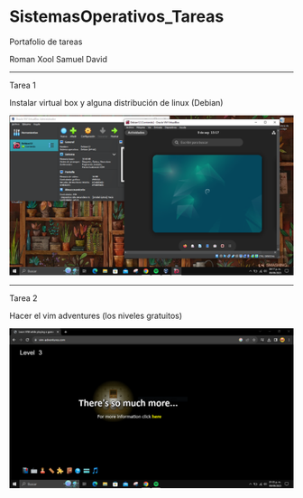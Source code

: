 # SistemasOperativos_Tareas
Portafolio de tareas

Roman Xool Samuel David
___________________________

Tarea 1

Instalar virtual box y alguna distribución de linux (Debian)

<a href="https://github.com/samuelroman1/SistemasOperativos_Tareas/blob/main/Debian12.PNG" target="_blank"> <img src="/Debian12.PNG"/></a>

___________________________

Tarea 2

Hacer el vim adventures (los niveles gratuitos)

<a href="https://github.com/samuelroman1/SistemasOperativos_Tareas/blob/main/Vim%20Adventures%20lv3.PNG" target="_blank"> <img src="/Vim%20Adventures%20lv3.PNG"/></a>
